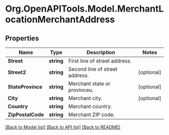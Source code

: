 # Org.OpenAPITools.Model.MerchantLocationMerchantAddress
## Properties

Name | Type | Description | Notes
------------ | ------------- | ------------- | -------------
**Street** | **string** | First line of street address. | 
**Street2** | **string** | Second line of street address. | [optional] 
**StateProvince** | **string** | Merchant state or provinceu. | [optional] 
**City** | **string** | Merchant city. | [optional] 
**Country** | **string** | Merchant country. | 
**ZipPostalCode** | **string** | Merchant ZIP code. | 

[[Back to Model list]](../README.md#documentation-for-models) [[Back to API list]](../README.md#documentation-for-api-endpoints) [[Back to README]](../README.md)

